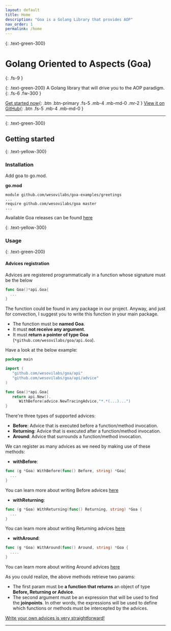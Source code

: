 ```yaml
---
layout: default
title: Home
description: "Goa is a Golang Library that provides AOP"
nav_order: 1
permalink: /home
---
```


{: .text-green-300}
# Golang Oriented to Aspects (Goa)
{: .fs-9 }

{: .text-green-200}
A Golang library that will drive you to the AOP paradigm.
{: .fs-6 .fw-300 }

[Get started now](#getting-started){: .btn .btn-primary .fs-5 .mb-4 .mb-md-0 .mr-2 } [View it on GitHub](https://github.com/wesovilabs/goa){: .btn .fs-5 .mb-4 .mb-md-0 }

---

{: .text-green-300}
## Getting started

{: .text-yellow-300}
### Installation

Add goa to go.mod. 


**go.mod**

```text
module github.com/wesovilabs/goa-examples/greetings
...
require github.com/wesovilabs/goa master
...
```

Available Goa releases can be found [here](https://github.com/wesovilabs/goa/releases)

{: .text-yellow-300}
### Usage

{: .text-green-200}
#### Advices registration

Advices are registered programmatically in a function whose signature must be the below
```go
func Goa()*api.Goa{
  ...
}
```
The function could be found in any package in our project. Anyway, 
and just for convection, I suggest you to write this function in your main package. 

- The function must be **named Goa**.
- It must **not receive any argument**.
- It must **return a pointer of type Goa** (`*github.com/wesovilabs/goa/api.Goa`).

Have a look at the below example:

```go
package main

import (
   "github.com/wesovilabs/goa/api"
   "github.com/wesovilabs/goa/api/advice"
)

func Goa()*api.Goa{
   return api.New().
      WithBefore(advice.NewTracingAdvice,"*.*(...)...")      		
}
```
There're three types of supported advices:

- **Before**: Advice that is executed before a function/method invocation.
- **Returning**: Advice that is executed after a function/method invocation.
- **Around**: Advice that surrounds a function/method invocation.

We can register as many advices as we need by making use of these methods:

- **withBefore**:
```go
func (g *Goa) WithBefore(func() Before, string) *Goa{
  ...
}
```
You can learn more about writing Before advices [here](/advices/before)

- **withReturning**:
```go
func (g *Goa) WithReturning(func() Returning, string) *Goa {
  ...
}
```
You can learn more about writing Returning advices [here](/advices/returning)

- **withAround**:
```go
func (g *Goa) WithAround(func() Around, string) *Goa {
  ....	
}
```
You can learn more about writing Around advices [here](/advices/around)


As you could realize, the above methods retrieve two params:

-  The first param must be **a function that returns** an
object of type **Before, Returning or Advice**. 
- The second argument must be an expression that will
be used to find the **joinpoints**. In other words, the expressions will be used to define 
which functions or methods must be intercepted by the advices. 

[Write your own advices is very straightforward!](/advices)  
 
---

